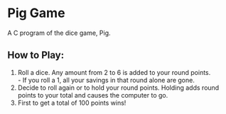 # Pig Game
A C program of the dice game, Pig.

## How to Play: 
<ol>
<li> Roll a dice. Any amount from 2 to 6 is added to your round points. <br>
- If you roll a 1, all your savings in that round alone are gone.
<li> Decide to roll again or to hold your round points. Holding adds round points to your total and causes the computer to go.
<li> First to get a total of 100 points wins!
</ol>
